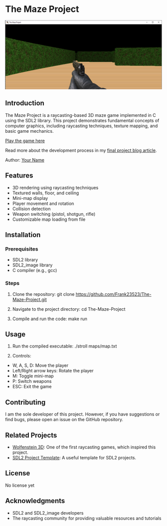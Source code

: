 # The Maze Project

![Maze Project Screenshot](docs/screenshot.png)

## Introduction

The Maze Project is a raycasting-based 3D maze game implemented in C using the SDL2 library. This project demonstrates fundamental concepts of computer graphics, including raycasting techniques, texture mapping, and basic game mechanics.

[Play the game here](https://your-deployed-site-url.com)

Read more about the development process in my [final project blog article](https://your-blog-article-url.com).

Author: [Your Name](https://www.linkedin.com/in/frank-anin)

## Features

- 3D rendering using raycasting techniques
- Textured walls, floor, and ceiling
- Mini-map display
- Player movement and rotation
- Collision detection
- Weapon switching (pistol, shotgun, rifle)
- Customizable map loading from file

## Installation

### Prerequisites

- SDL2 library
- SDL2_image library
- C compiler (e.g., gcc)

### Steps

1. Clone the repository:
git clone https://github.com/Frank23523/The-Maze-Project.git

2. Navigate to the project directory:
cd The-Maze-Project

3. Compile and run the code:
make run

## Usage

1. Run the compiled executable:
./stroll maps/map.txt

2. Controls:
- W, A, S, D: Move the player
- Left/Right arrow keys: Rotate the player
- M: Toggle mini-map
- P: Switch weapons
- ESC: Exit the game

## Contributing

I am the sole developer of this project. However, if you have suggestions or find bugs, please open an issue on the GitHub repository.

## Related Projects

- [Wolfenstein 3D](https://github.com/id-Software/wolf3d): One of the first raycasting games, which inspired this project.
- [SDL2 Project Template](https://github.com/aminosbh/sdl2-cmake-modules): A useful template for SDL2 projects.

## License

No license yet

## Acknowledgments

- SDL2 and SDL2_image developers
- The raycasting community for providing valuable resources and tutorials
